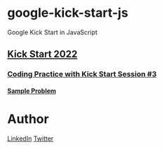 # google-kick-start-js
Google Kick Start in JavaScript

## [Kick Start 2022](kick-start-2022/)

### [Coding Practice with Kick Start Session #3](kick-start-2022/coding-practice-session-3/)

#### [Sample Problem](kick-start-2022/coding-practice-session-3/sample-problem/README.md)


# Author
[LinkedIn](https://www.linkedin.com/in/diegoezequielguillen)
[Twitter](https://twitter.com/DeGsoft)